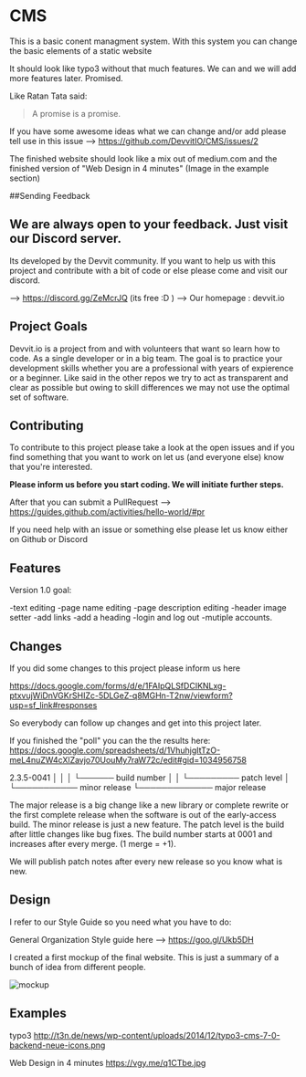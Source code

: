# CMS

This is a basic conent managment system.
With this system you can change the basic elements of a static website

It should look like typo3 without that much features. We can and we will add more features later.
Promised.

Like Ratan Tata said:
>A promise is a promise.

If you have some awesome ideas what we can change and/or add please tell use in this issue
--> https://github.com/DevvitIO/CMS/issues/2

The finished website should look like a mix out of medium.com and the finished version of "Web Design in 4 minutes" (Image in the example section)

##Sending Feedback

We are always open to your feedback.
Just visit our Discord server.
---------

Its developed by the Devvit community. 
If you want to help us with this project and contribute with a bit of code or else please come and visit our discord.

--> https://discord.gg/ZeMcrJQ (its free :D )
--> Our homepage : devvit.io

## Project Goals

Devvit.io is a project from and with volunteers that want so learn how to code. As a single developer or in a big team. The goal is to practice your development skills whether you are a professional with years of expierence or a beginner. Like said in the other repos 
we try to act as transparent and clear as possible but owing to skill differences we may not use the optimal set of software.

## Contributing

To contribute to this project please take a look at the open issues and if you find something that you want to work on let us (and everyone else) know that you're interested.

**Please inform us before you start coding. We will initiate further steps.**

After that you can submit a PullRequest 
--> https://guides.github.com/activities/hello-world/#pr

If you need help with an issue or something else please let us know either on Github or Discord

## Features

Version 1.0 goal:

-text editing
-page name editing
-page description editing
-header image setter
-add links
-add a heading
-login and log out
-mutiple accounts.


## Changes

If you did some changes to this project please inform us here

https://docs.google.com/forms/d/e/1FAIpQLSfDCIKNLxg-ptxvujWiDnVGKrSHIZc-5DLGeZ-q8MGHn-T2nw/viewform?usp=sf_link#responses

So everybody can follow up changes and get into this project later.

If you finished the "poll" you can the the results here:
https://docs.google.com/spreadsheets/d/1VhuhjgItTzO-meL4nuZW4cXlZavjo70UouMy7raW72c/edit#gid=1034956758


2.3.5-0041
│ │ │  └────── build number
│ │ └───────── patch level
│ └─────────── minor release
└───────────── major release

The major release is a big change like a new library or complete rewrite or the first complete release when the software is
out of the early-access build.
The minor release is just a new feature.
The patch level is the build after little changes like bug fixes.
The build number starts at 0001 and increases after every merge. (1 merge = +1).

We will publish patch notes after every new release so you know what is new.


## Design

I refer to our Style Guide so you need what you have to do:

General Organization Style guide here --> https://goo.gl/Ukb5DH

I created a first mockup of the final website.
This is just a summary of a bunch of idea from different people.

![mockup](https://vgy.me/XpvqPJ.png)


## Examples

typo3
http://t3n.de/news/wp-content/uploads/2014/12/typo3-cms-7-0-backend-neue-icons.png 

Web Design in 4 minutes
https://vgy.me/q1CTbe.jpg








